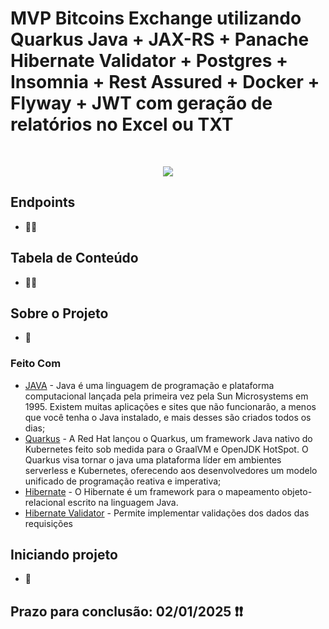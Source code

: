 
# MVP Bitcoins Exchange utilizando Quarkus Java + JAX-RS + Panache Hibernate Validator + Postgres + Insomnia + Rest Assured + Docker + Flyway + JWT com geração de relatórios no Excel ou TXT
<!-- PROJECT LOGO -->
<br />
<p align="center">
  <img src="https://github.com/user-attachments/assets/70a78ecf-eab0-46c8-9d8e-21b5db7266a0">
</p>

## Endpoints
- 🚧🚧
<!--  <h1 align="center">
   <img alt="Listar Produtos" title="Listar Produtos" src="./assets/quarkus-logo.png" width="600px" />
</h1>

## Listar Produtos (API)
<h1 align="center">
    <img alt="Listar Produtos" title="Listar Produtos" src="./assets/listar-produtos.png" width="600px" />
</h1>

## Cadastrar Produto (API)
<h1 align="center">
    <img alt="Cadastrar Produto" title="Cadastrar Produto" src="./assets/cadastrar-produto.png" width="600px" />
</h1>  -->

<!-- TABLE OF CONTENTS -->

## Tabela de Conteúdo
- 🚧🚧
<!-- 
- [Tabela de Conteúdo](#tabela-de-conte%C3%BAdo)
- [Sobre o Projeto](#sobre-o-projeto)
  - [Feito Com](#feito-com)
- [Começando](#come%C3%A7ando)
  - [Pré-requisitos](#pr%C3%A9-requisitos)
  - [Estrutura de Arquivos](#estrutura-de-arquivos)
  - [Instalação](#instala%C3%A7%C3%A3o)
  - [Edição](#edi%C3%A7%C3%A3o)
  - [Publicação](#publica%C3%A7%C3%A3o)
- [Contribuição](#contribui%C3%A7%C3%A3o)
- [Licença](#licen%C3%A7a)
- [Contato](#contato)  -->

<!-- ABOUT THE PROJECT -->

## Sobre o Projeto
- 🚧

### Feito Com
- [JAVA](https://www.java.com/pt_BR/download/) - Java é uma linguagem de programação e plataforma computacional lançada pela primeira vez pela Sun Microsystems em 1995. Existem muitas aplicações e sites que não funcionarão, a menos que você tenha o Java instalado, e mais desses são criados todos os dias;
- [Quarkus](https://quarkus.io/) - A Red Hat lançou o Quarkus, um framework Java nativo do Kubernetes feito sob medida para o GraalVM e OpenJDK HotSpot. O Quarkus visa tornar o java uma plataforma líder em ambientes serverless e Kubernetes, oferecendo aos desenvolvedores um modelo unificado de programação reativa e imperativa;
- [Hibernate](http://hibernate.org/) - O Hibernate é um framework para o mapeamento objeto-relacional escrito na linguagem Java.
- [Hibernate Validator](https://hibernate.org/validator/) - Permite implementar validações dos dados das requisições

<!-- GETTING STARTED -->

## Iniciando projeto
- 🚧

<!--  Para reproduzir o exemplo, é necessário seguir os requisitos mínimos.

### Pré-requisitos

 - Você vai precisar de uma IDE como por exemplo: IntelliJ IDEA, Eclipse, VSCode.
 - Instale a JDK 8 or 11+
 - Instale o Apache Maven 3.6+
 - Panache Entity
 - Docker (Apenas para subir o banco de dados Postgres Localmente) 
 - Escolha um cliente para conectar com o Banco de dados, exemplo: DBeaver, PGAdmin, Postico (Mac)
 - Cliente para realizar requisições REST: Postman ou o Insomnia.
 - Conta no Github (repositório de Código)


 #### Docker
 - Escolha um cliente para conectar com o Banco de dados, exemplo: DBeaver, PGAdmin, Postico (Mac)
 - Cliente para realizar requisições REST: Postman ou o Insomnia.
 - Instruções Adicionais:
 - Instalação do Docker (Documentação oficial)
 - Instalando Docker no windows: (Youtube, ESR)
 - Instalando o Docker no Linux: (Youtube: LinuxTips)
 - Instalando o Docker no Mac: (Youtube: Wellington Rogati)

### Estrutura de Arquivos

A estrutura de arquivos está da seguinte maneira:

```bash
quarkus-product
.
├── Procfile
├── README-Quarkus.md
├── README.md
├── assets
│   ├── cadastrar-produto.png
│   └── listar-produtos.png
├── mvnw
├── mvnw.cmd
├── pom.xml
├── postman
│   └── Quarkus-Products.postman_collection.json
├── quarkus-product.iml
├── src
│   ├── main
│   │   ├── docker
│   │   │   ├── Dockerfile.jvm
│   │   │   └── Dockerfile.native
│   │   ├── java
│   │   │   └── br
│   │   │       └── com
│   │   │           └── mp
│   │   │               └── product
│   │   │                   ├── api
│   │   │                   │   └── ProductResource.java
│   │   │                   ├── model
│   │   │                   │   └── Product.java
│   │   │                   └── repository
│   │   │                       └── ProductRepository.java
│   │   └── resources
│   │       ├── META-INF
│   │       │   └── resources
│   │       │       └── pageNumber.html
│   │       └── application.properties
│   └── test
│       └── java
│           └── br
│               └── com
│                   └── mp
│                       └── product
│                           └── api
│                               ├── NativeProductResourceIT.java
│                               └── ProductResourceTest.java
├── system.properties
└── target
    ├── classes
    │   ├── META-INF
    │   │   └── resources
    │   │       └── pageNumber.html
    │   ├── application.properties
    │   └── br
    │       └── com
    │           └── mp
    │               └── product
    │                   ├── api
    │                   │   └── ProductResource.class
    │                   ├── model
    │                   │   └── Product.class
    │                   └── repository
    │                       └── ProductRepository.class
    ├── generated-sources
    │   └── annotations
    ├── maven-status
    │   └── maven-compiler-plugin
    │       └── compile
    │           └── default-compile
    │               ├── createdFiles.lst
    │               └── inputFiles.lst
    ├── quarkus
    │   └── bootstrap
    │       └── dev-app-model.dat
    └── wiring-devmode

43 directories, 28 files

```

### Criação da aplicação

1. Para criar o projeto, basta utlizar o template do Maven + Quarkus, conforme o comando abaixo:

```sh
mvn io.quarkus:quarkus-maven-plugin:1.0.1.Final:create \
     -DprojectGroupId=br.com.food \
     -DprojectArtifactId=quarkus-food \
     -DclassName="br.com.food.resource.FoodResource" \
     -Dpath="/food"
```

(Alternativo) - O Quarkus disponibiliza um site chamado `https://code.quarkus.io/`, onde é posísvel configurar o projeto de uma forma mais visual, vale a pena conferir, segue o link: https://code.quarkus.io/

---

#### Executando a Instância do Postgresql no Docker 

Para iniciar o Postgresql, basta rodar o comando abaixo (O Docker precisa estar instalado): 

```sh
docker run --name postgres-product -e  "POSTGRES_PASSWORD=postgres" -p 5432:5432 -v ~/developer/PostgreSQL:/var/lib/postgresql/data -d postgres

```

### Executando o projeto em Quarkus

Para executar um projeto em Quarkus, basta executar o comando: 
```sh
mvn compile quarkus:dev
```

<!-- CONTRIBUTING -->

<!--  ## Contribuição

Fique a vontade para contribuir com o projeto.

1. Faça um Fork do projeto
2. Crie uma Branch para sua Feature (`git checkout -b feature/newFeature`)
3. Adicione suas mudanças (`git add .`)
4. Comite suas mudanças (`git commit -m 'Nova funcionalidade para facilitar ...`)
5. Faça o Push da Branch (`git push origin feature/newFeature`)
6. Abra um Pull Request

-- English
- Make a fork;
- Create a branck with your feature: `git checkout -b my-feature`;
- Commit changes: `git commit -m 'feat: My new feature'`;
- Make a push to your branch: `git push origin my-feature`.

After merging your receipt request to done, you can delete a branch from yours. -->

## Prazo para conclusão: 02/01/2025 ❗❗
